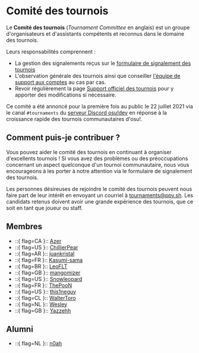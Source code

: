 # Comité des tournois

Le **Comité des tournois** (*Tournament Committee* en anglais) est un groupe d'organisateurs et d'assistants compétents et reconnus dans le domaine des tournois. 

Leurs responsabilités comprennent :

- La gestion des signalements reçus sur le [formulaire de signalement des tournois](https://pif.ephemeral.ink/tournament-reports)
- L'observation générale des tournois ainsi que conseiller [l'équipe de support aux comptes](/wiki/People/The_Team/Account_support_team) au cas par cas.
- Revoir régulièrement la page [Support officiel des tournois](/wiki/Tournaments/Official_support) pour y apporter des modifications si nécessaire.

Ce comité a été annoncé pour la première fois au public le 22 juillet 2021 via le canal `#tournaments` du [serveur Discord osu!dev](https://discord.com/invite/ppy) en réponse à la croissance rapide des tournois communautaires d'osu!.

## Comment puis-je contribuer ?

Vous pouvez aider le comité des tournois en continuant à organiser d'excellents tournois ! Si vous avez des problèmes ou des préoccupations concernant un aspect quelconque d'un tournoi communautaire, nous vous encourageons à les porter à notre attention via le formulaire de signalement des tournois.

Les personnes désireuses de rejoindre le comité des tournois peuvent nous faire part de leur intérêt en envoyant un courriel à [tournaments@ppy.sh](mailto:tournaments@ppy.sh). Les candidats retenus doivent avoir une grande expérience des tournois, que ce soit en tant que joueur ou staff. 

## Membres

- ::{ flag=CA }:: [Azer](https://osu.ppy.sh/users/2155578)
- ::{ flag=US }:: [ChillierPear](https://osu.ppy.sh/users/9501251)
- ::{ flag=AR }:: [juankristal](https://osu.ppy.sh/users/443656)
- ::{ flag=FR }:: [Kasumi-sama](https://osu.ppy.sh/users/6177263)
- ::{ flag=BR }:: [LeoFLT](https://osu.ppy.sh/users/3668779)
- ::{ flag=GB }:: [mangomizer](https://osu.ppy.sh/users/1893718)
- ::{ flag=US }:: [Snowleopard](https://osu.ppy.sh/users/3790227)
- ::{ flag=FR }:: [ThePooN](https://osu.ppy.sh/users/718454)
- ::{ flag=US }:: [this1neguy](https://osu.ppy.sh/users/1797189)
- ::{ flag=CL }:: [WalterToro](https://osu.ppy.sh/users/5281416)
- ::{ flag=NL }:: [Wesley](https://osu.ppy.sh/users/2407265)
- ::{ flag=GB }:: [Yazzehh](https://osu.ppy.sh/users/7068973)

## Alumni

- ::{ flag=NL }:: [n0ah](https://osu.ppy.sh/users/3086393)
